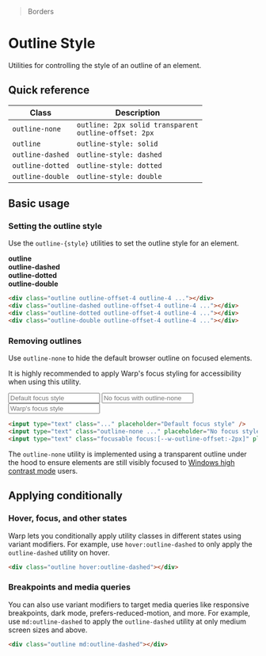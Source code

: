 > Borders

# Outline Style

Utilities for controlling the style of an outline of an element.

## Quick reference

| Class             | Description                                                 |
|-------------------|-------------------------------------------------------------|
| `outline-none`    | `outline: 2px solid transparent`<br/>`outline-offset: 2px`  |
| `outline`         | `outline-style: solid`                                      |
| `outline-dashed`  | `outline-style: dashed`                                     |
| `outline-dotted`  | `outline-style: dotted`                                     |
| `outline-double`  | `outline-style: double`                                     |

## Basic usage

### Setting the outline style
Use the `outline-{style}` utilities to set the outline style for an element.

<example-container>
  <div class="grid grid-cols-2 md:grid-cols-4 gap-16 justify-items-center">
    <div>
      <strong class="ex-font-dark">outline</strong>
      <div class="pd-bg-violet-100 h-80 w-80 rounded-4 outline outline-offset-4 outline-4 s-outline-focus my-16 mx-auto"></div>
    </div>
    <div>
      <strong class="ex-font-dark whitespace-nowrap">outline-dashed</strong>
      <div class="pd-bg-violet-100 h-80 w-80 rounded-4 outline-dashed outline-offset-4 outline-4 s-outline-focus my-16 mx-auto"></div>
    </div>
    <div>
      <strong class="ex-font-dark whitespace-nowrap">outline-dotted</strong>
      <div class="pd-bg-violet-100 h-80 w-80 rounded-4 outline-dotted outline-offset-4 outline-4 s-outline-focus my-16 mx-auto"></div>
    </div>
    <div>
      <strong class="ex-font-dark whitespace-nowrap">outline-double</strong>
      <div class="pd-bg-violet-100 h-80 w-80 rounded-4 outline-double outline-offset-4 outline-4 s-outline-focus my-16 mx-auto"></div>
    </div>
  </div>
</example-container>

```html
<div class="outline outline-offset-4 outline-4 ..."></div>
<div class="outline-dashed outline-offset-4 outline-4 ..."></div>
<div class="outline-dotted outline-offset-4 outline-4 ..."></div>
<div class="outline-double outline-offset-4 outline-4 ..."></div>
```

### Removing outlines
Use `outline-none` to hide the default browser outline on focused elements.

It is highly recommended to apply Warp's focus styling for accessibility when using this utility.

<example-container>
  <div class="flex flex-col sm:flex-row items-center justify-center gap-x-16 gap-y-8 px-0 sm:px-10 font-mono font-bold">
    <input type="text" class="focus:outline s-bg s-border rounded border border-solid py-4 px-6 w-full" placeholder="Default focus style" />
    <input type="text" class="outline-none s-bg s-border rounded border border-solid py-4 px-6 w-full" placeholder="No focus with outline-none" />
    <input type="text" class="focusable focus:[--w-outline-offset:-2px] s-bg s-border rounded border border-solid py-4 px-6 w-full" placeholder="Warp's focus style" />
  </div>
</example-container>

```html
<input type="text" class="..." placeholder="Default focus style" />
<input type="text" class="outline-none ..." placeholder="No focus style with outline-none" />
<input type="text" class="focusable focus:[--w-outline-offset:-2px]" placeholder="Warp-s focus style" />
```

The `outline-none` utility is implemented using a transparent outline under the hood to ensure elements are still visibly focused to [Windows high contrast mode](https://blogs.windows.com/msedgedev/2020/09/17/styling-for-windows-high-contrast-with-new-standards-for-forced-colors/) users.

## Applying conditionally

### Hover, focus, and other states
Warp lets you conditionally apply utility classes in different states using variant modifiers. For example, use `hover:outline-dashed` to only apply the `outline-dashed` utility on hover.

```html
<div class="outline hover:outline-dashed"></div>
```

### Breakpoints and media queries
You can also use variant modifiers to target media queries like responsive breakpoints, dark mode, prefers-reduced-motion, and more. For example, use `md:outline-dashed` to apply the `outline-dashed` utility at only medium screen sizes and above.

```html
<div class="outline md:outline-dashed"></div>
```
